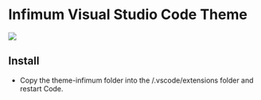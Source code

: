 # Infimum Visual Studio Code Theme
![](https://pbs.twimg.com/media/Cf3_x2jWwAQIiGd.jpg:large)
## Install
* Copy the theme-infimum folder into the <user home>/.vscode/extensions folder and restart Code.
